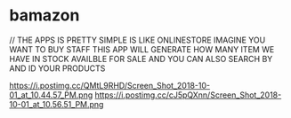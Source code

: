 # bamazon
// THE APPS IS PRETTY SIMPLE IS LIKE ONLINESTORE IMAGINE YOU WANT TO BUY STAFF THIS APP WILL GENERATE HOW MANY ITEM WE HAVE IN STOCK AVAILBLE FOR SALE AND YOU CAN ALSO SEARCH BY AND ID YOUR PRODUCTS

https://i.postimg.cc/QMtL9RHD/Screen_Shot_2018-10-01_at_10.44.57_PM.png
https://i.postimg.cc/cJ5pQXnn/Screen_Shot_2018-10-01_at_10.56.51_PM.png
